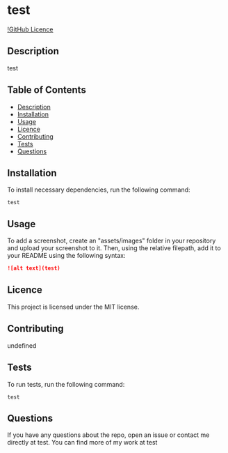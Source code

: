 # test
  [!GitHub Licence](https://img.shields.io/badge/license-MIT-blue.svg)
  ## Description
  test
  ## Table of Contents
  * [Description](#description)
  * [Installation](#installation)
  * [Usage](#usage)
  * [Licence](#license)
  * [Contributing](#contributing)
  * [Tests](#tests)
  * [Questions](#questions)
  ## Installation
  To install necessary dependencies, run the following command:
  ```
  test

  ```
  ## Usage
  To add a screenshot, create an "assets/images" folder in your repository and upload your screenshot to it.
  Then, using the relative filepath, add it to your README using the following syntax:
  ```md
  ![alt text](test)
  ```
  ## Licence
  This project is licensed under the MIT license.
  ## Contributing
  undefined
  ## Tests
  To run tests, run the following command:
  ```
  test
  ```
  ## Questions
  If you have any questions about the repo, open an issue or contact me directly at test. You can find more of my work at test
  
